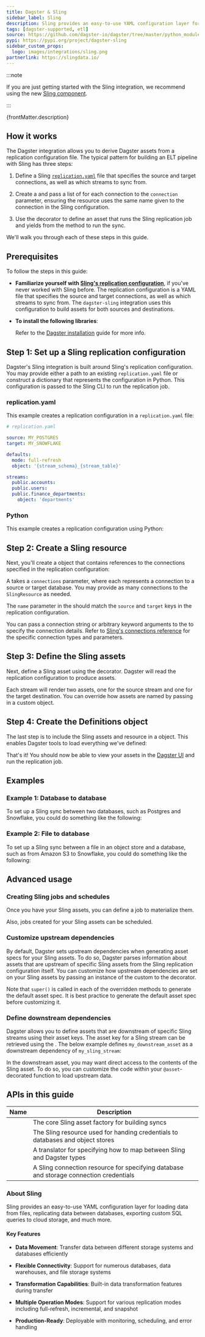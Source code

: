 ```yaml
---
title: Dagster & Sling
sidebar_label: Sling
description: Sling provides an easy-to-use YAML configuration layer for loading data from files, replicating data between databases, exporting custom SQL queries to cloud storage, and much more.
tags: [dagster-supported, etl]
source: https://github.com/dagster-io/dagster/tree/master/python_modules/libraries/dagster-sling
pypi: https://pypi.org/project/dagster-sling
sidebar_custom_props:
  logo: images/integrations/sling.png
partnerlink: https://slingdata.io/
---
```


:::note

If you are just getting started with the Sling integration, we recommend using the new [Sling component](/guides/build/components/integrations/sling-component-tutorial).

:::

<p>{frontMatter.description}</p>

## How it works

The Dagster integration allows you to derive Dagster assets from a replication configuration file. The typical pattern for building an ELT pipeline with Sling has three steps:

1. Define a Sling [`replication.yaml`](https://docs.slingdata.io/sling-cli/run/configuration/replication) file that specifies the source and target connections, as well as which streams to sync from.

2. Create a <PyObject section="libraries" module="dagster_sling" object="SlingResource" /> and pass a list of <PyObject section="libraries" module="dagster_sling" object="SlingConnectionResource" /> for each connection to the `connection` parameter, ensuring the resource uses the same name given to the connection in the Sling configuration.

3. Use the <PyObject section="libraries" module="dagster_sling" object="sling_assets" decorator /> decorator to define an asset that runs the Sling replication job and yields from the <PyObject section="libraries" module="dagster_sling" object="SlingResource" method="replicate" /> method to run the sync.

We'll walk you through each of these steps in this guide.

## Prerequisites

To follow the steps in this guide:

- **Familiarize yourself with [Sling's replication configuration](https://docs.slingdata.io/sling-cli/run/configuration/replication)**, if you've never worked with Sling before. The replication configuration is a YAML file that specifies the source and target connections, as well as which streams to sync from. The `dagster-sling` integration uses this configuration to build assets for both sources and destinations.
- **To install the following libraries**:

  <PackageInstallInstructions packageName="dagster-sling" />

  Refer to the [Dagster installation](/getting-started/installation) guide for more info.

## Step 1: Set up a Sling replication configuration

Dagster's Sling integration is built around Sling's replication configuration. You may provide either a path to an existing `replication.yaml` file or construct a dictionary that represents the configuration in Python. This configuration is passed to the Sling CLI to run the replication job.

<Tabs>
<TabItem value="replication.yaml">

### replication.yaml

This example creates a replication configuration in a `replication.yaml` file:

```yaml
# replication.yaml

source: MY_POSTGRES
target: MY_SNOWFLAKE

defaults:
  mode: full-refresh
  object: '{stream_schema}_{stream_table}'

streams:
  public.accounts:
  public.users:
  public.finance_departments:
    object: 'departments'
```

</TabItem>
<TabItem value="Python">

### Python

This example creates a replication configuration using Python:

<CodeExample path="docs_snippets/docs_snippets/integrations/sling/replication_config.py" />

</TabItem>
</Tabs>

## Step 2: Create a Sling resource

Next, you'll create a <PyObject section="libraries" module="dagster_sling" object="SlingResource" /> object that contains references to the connections specified in the replication configuration:

<CodeExample path="docs_snippets/docs_snippets/integrations/sling/sling_connection_resources.py" />

A <PyObject section="libraries" module="dagster_sling" object="SlingResource" /> takes a `connections` parameter, where each <PyObject section="libraries" module="dagster_sling" object="SlingConnectionResource" /> represents a connection to a source or target database. You may provide as many connections to the `SlingResource` as needed.

The `name` parameter in the <PyObject section="libraries" module="dagster_sling" object="SlingConnectionResource" /> should match the `source` and `target` keys in the replication configuration.

You can pass a connection string or arbitrary keyword arguments to the <PyObject section="libraries" module="dagster_sling" object="SlingConnectionResource" /> to specify the connection details. Refer to [Sling's connections reference](https://docs.slingdata.io/connections/database-connections) for the specific connection types and parameters.

## Step 3: Define the Sling assets

Next, define a Sling asset using the <PyObject section="libraries" module="dagster_sling" object="sling_assets" decorator /> decorator. Dagster will read the replication configuration to produce assets.

Each stream will render two assets, one for the source stream and one for the target destination. You can override how assets are named by passing in a custom <PyObject section="libraries" module="dagster_sling" object="DagsterSlingTranslator" /> object.

<CodeExample
  startAfter="start_sling_assets"
  endBefore="end_sling_assets"
  path="docs_snippets/docs_snippets/integrations/sling/sling_dagster_translator.py"
/>

## Step 4: Create the Definitions object

The last step is to include the Sling assets and resource in a <PyObject section="definitions" module="dagster" object="Definitions" /> object. This enables Dagster tools to load everything we've defined:

<CodeExample
  startAfter="start_sling_defs"
  endBefore="end_sling_defs"
  path="docs_snippets/docs_snippets/integrations/sling/sling_dagster_translator.py"
/>

That's it! You should now be able to view your assets in the [Dagster UI](/guides/operate/webserver) and run the replication job.

## Examples

### Example 1: Database to database

To set up a Sling sync between two databases, such as Postgres and Snowflake, you could do something like the following:

<CodeExample path="docs_snippets/docs_snippets/integrations/sling/postgres_snowflake.py" />

### Example 2: File to database

To set up a Sling sync between a file in an object store and a database, such as from Amazon S3 to Snowflake, you could do something like the following:

<CodeExample
  startAfter="start_storage_config"
  endBefore="end_storage_config"
  path="docs_snippets/docs_snippets/integrations/sling/s3_snowflake.py"
/>

## Advanced usage

### Creating Sling jobs and schedules

Once you have your Sling assets, you can define a job to materialize them.

<CodeExample
  startAfter="start_sling_job"
  endBefore="end_sling_job"
  path="docs_snippets/docs_snippets/integrations/sling/create_sling_asset_job.py"
  language="python"
/>

Also, jobs created for your Sling assets can be scheduled.

<CodeExample
  startAfter="start_sling_schedule"
  endBefore="end_sling_schedule"
  path="docs_snippets/docs_snippets/integrations/sling/schedule_sling_jobs.py"
  language="python"
/>


### Customize upstream dependencies

By default, Dagster sets upstream dependencies when generating asset specs for your Sling assets. To do so, Dagster parses information about assets that are upstream of specific Sling assets from the Sling replication configuration itself. You can customize how upstream dependencies are set on your Sling assets by passing an instance of the custom <PyObject section="libraries" module="dagster_sling" object="DagsterSlingTranslator" /> to the <PyObject section="libraries" module="dagster_sling" object="sling_assets" /> decorator.

<CodeExample
  startAfter="start_upstream_asset"
  endBefore="end_upstream_asset"
  path="docs_snippets/docs_snippets/integrations/sling/customize_upstream_dependencies.py"
/>

Note that `super()` is called in each of the overridden methods to generate the default asset spec. It is best practice to generate the default asset spec before customizing it.

### Define downstream dependencies

Dagster allows you to define assets that are downstream of specific Sling streams using their asset keys. The asset key for a Sling stream can be retrieved using the <PyObject section="libraries" module="dagster_sling" object="DagsterSlingTranslator" />. The below example defines `my_downstream_asset` as a downstream dependency of `my_sling_stream`:

<CodeExample
  startAfter="start_downstream_asset"
  endBefore="end_downstream_asset"
  path="docs_snippets/docs_snippets/integrations/sling/define_downstream_dependencies.py"
/>

In the downstream asset, you may want direct access to the contents of the Sling asset. To do so, you can customize the code within your `@asset`-decorated function to load upstream data.

## APIs in this guide

| Name                                                                                     | Description                                                                            |
| ---------------------------------------------------------------------------------------- | -------------------------------------------------------------------------------------- |
| <PyObject section="libraries" module="dagster_sling" object="sling_assets" decorator />  | The core Sling asset factory for building syncs                                        |
| <PyObject section="libraries" module="dagster_sling" object="SlingResource" />           | The Sling resource used for handing credentials to databases and object stores         |
| <PyObject section="libraries" module="dagster_sling" object="DagsterSlingTranslator" />  | A translator for specifying how to map between Sling and Dagster types                 |
| <PyObject section="libraries" module="dagster_sling" object="SlingConnectionResource" /> | A Sling connection resource for specifying database and storage connection credentials |

### About Sling

Sling provides an easy-to-use YAML configuration layer for loading data from files, replicating data between databases, exporting custom SQL queries to cloud storage, and much more.

#### Key Features

- **Data Movement**: Transfer data between different storage systems and databases efficiently

- **Flexible Connectivity**: Support for numerous databases, data warehouses, and file storage systems

- **Transformation Capabilities**: Built-in data transformation features during transfer

- **Multiple Operation Modes**: Support for various replication modes including full-refresh, incremental, and snapshot

- **Production-Ready**: Deployable with monitoring, scheduling, and error handling
